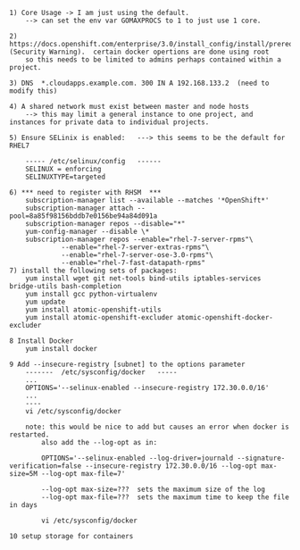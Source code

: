     1) Core Usage -> I am just using the default.
        --> can set the env var GOMAXPROCS to 1 to just use 1 core.

    2) https://docs.openshift.com/enterprise/3.0/install_config/install/prerequisites.html (Security Warning).  certain docker opertions are done using root
        so this needs to be limited to admins perhaps contained within a project.

    3) DNS  *.cloudapps.example.com. 300 IN A 192.168.133.2  (need to modify this)

    4) A shared network must exist between master and node hosts
        --> this may limit a general instance to one project, and instances for private data to individual projects.

    5) Ensure SELinix is enabled:   ---> this seems to be the default for RHEL7

        ----- /etc/selinux/config   ------
        SELINUX = enforcing
        SELINUXTYPE=targeted

    6) *** need to register with RHSM  ***
        subscription-manager list --available --matches '*OpenShift*'
        subscription-manager attach --pool=8a85f98156bddb7e0156be94a84d091a
        subscription-manager repos --disable="*"
        yum-config-manager --disable \*
        subscription-manager repos --enable="rhel-7-server-rpms"\
                 --enable="rhel-7-server-extras-rpms"\
                 --enable="rhel-7-server-ose-3.0-rpms"\
                 --enable="rhel-7-fast-datapath-rpms"
    7) install the following sets of packages:
        yum install wget git net-tools bind-utils iptables-services bridge-utils bash-completion
        yum install gcc python-virtualenv
        yum update
        yum install atomic-openshift-utils
        yum install atomic-openshift-excluder atomic-openshift-docker-excluder

    8 Install Docker
        yum install docker

    9 Add --insecure-registry [subnet] to the options parameter
        -------  /etc/sysconfig/docker   -----
        ...
        OPTIONS='--selinux-enabled --insecure-registry 172.30.0.0/16'
        ...
        ----
        vi /etc/sysconfig/docker

        note: this would be nice to add but causes an error when docker is restarted.
            also add the --log-opt as in:

            OPTIONS='--selinux-enabled --log-driver=journald --signature-verification=false --insecure-registry 172.30.0.0/16 --log-opt max-size=5M --log-opt max-file=7'

            --log-opt max-size=???  sets the maximum size of the log
            --log-opt max-file=???  sets the maximum time to keep the file in days

            vi /etc/sysconfig/docker

    10 setup storage for containers
